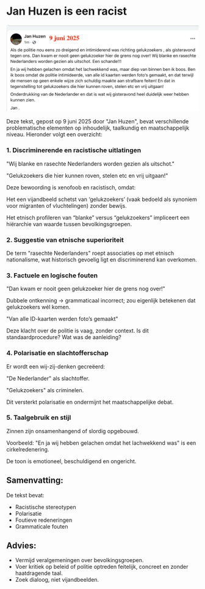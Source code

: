 # Jan Huzen is een racist

![jhuzentext.png](img/jhuzentext.png)

Deze tekst, gepost op 9 juni 2025 door "Jan Huzen", bevat verschillende problematische elementen op inhoudelijk, taalkundig en maatschappelijk niveau. Hieronder volgt een overzicht:

### 1. Discriminerende en racistische uitlatingen

"Wij blanke en rasechte Nederlanders worden gezien als uitschot."

"Gelukzoekers die hier kunnen roven, stelen etc en vrij uitgaan!"

Deze bewoording is xenofoob en racistisch, omdat:

Het een vijandbeeld schetst van ‘gelukzoekers’ (vaak bedoeld als synoniem voor migranten of vluchtelingen) zonder bewijs.

Het etnisch profileren van “blanke” versus “gelukzoekers” impliceert een hiërarchie van waarde tussen bevolkingsgroepen.
### 2. Suggestie van etnische superioriteit

De term "rasechte Nederlanders" roept associaties op met etnisch nationalisme, wat historisch gevoelig ligt en discriminerend kan overkomen.

### 3. Factuele en logische fouten

"Dan kwam er nooit geen gelukzoeker hier de grens nog over!" 

Dubbele ontkenning → grammaticaal incorrect; zou eigenlijk betekenen dat gelukzoekers wél komen.

"Van alle ID-kaarten werden foto’s gemaakt" 

Deze klacht over de politie is vaag, zonder context. Is dit standaardprocedure? Wat was de aanleiding?

### 4. Polarisatie en slachtofferschap

Er wordt een wij-zij-denken gecreëerd: 

"De Nederlander" als slachtoffer.

"Gelukzoekers" als criminelen.

Dit versterkt polarisatie en ondermijnt het maatschappelijke debat.
### 5. Taalgebruik en stijl

Zinnen zijn onsamenhangend of slordig opgebouwd.

Voorbeeld: "En ja wij hebben gelachen omdat het lachwekkend was" is een cirkelredenering.

De toon is emotioneel, beschuldigend en ongericht.

## Samenvatting:

De tekst bevat:

* Racistische stereotypen
* Polarisatie
* Foutieve redeneringen
* Grammaticale fouten

## Advies:

* Vermijd veralgemeningen over bevolkingsgroepen.
* Voer kritiek op beleid of politie optreden feitelijk, concreet en zonder haatdragende taal.
* Zoek dialoog, niet vijandbeelden.


